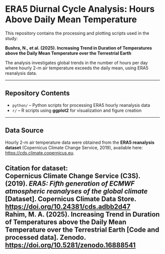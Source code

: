 # ERA5 Diurnal Cycle Analysis: Hours Above Daily Mean Temperature

This repository contains the processing and plotting scripts used in the study:

**Bushra, N., et al. (2025). Increasing Trend in Duration of Temperatures above the Daily Mean Temperature over the Terrestrial Earth**  

The analysis investigates global trends in the number of hours per day where hourly 2-m air temperature exceeds the daily mean, using ERA5 reanalysis data. 

---

## Repository Contents

- `python/` – Python scripts for processing ERA5 hourly reanalysis data  
- `r/` – R scripts using **ggplot2** for visualization and figure creation  

---

## Data Source

Hourly 2-m air temperature data were obtained from the **ERA5 reanalysis dataset** (Copernicus Climate Change Service, 2019), available here: https://cds.climate.copernicus.eu.  

**Citation for dataset:**  
Copernicus Climate Change Service (C3S). (2019). *ERA5: Fifth generation of ECMWF atmospheric reanalyses of the global climate* [Dataset]. Copernicus Climate Data Store. https://doi.org/10.24381/cds.adbb2d47  
Rahim, M. A. (2025). Increasing Trend in Duration of Temperatures above the Daily Mean Temperature over the Terrestrial Earth [Code and processed data]. Zenodo. https://doi.org/10.5281/zenodo.16888541
---
